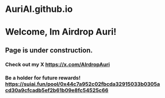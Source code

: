 # AuriAI.github.io

# Welcome, Im Airdrop Auri!
## Page is under construction.
### Check out my X https://x.com/AIrdropAuri
### Be a holder for future rewards! https://suiai.fun/pool/0x44c7a952c02fbcda32915033b0305acd30a9cfcadb5ef2b61b09e8fc54525c66
